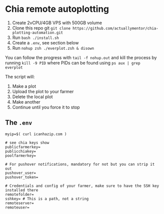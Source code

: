 # Chia remote autoplotting

1. Create 2vCPU/4GB VPS with 500GB volume
1. Clone this repo git `git clone https://github.com/actuallymentor/chia-plotting-automation.git`
1. Run `bash ./install.sh`
1. Create a `.env`, see section below
1. Run `nohup zsh ./everplot.zsh & disown`

You can follow the progress with `tail -f nohup.out` and kill the process by running `kill -9 PID` where PIDs can be found using `ps aux | grep everplot`

The script will:

1. Make a plot
2. Upload the plot to your farmer
3. Delete the local plot
4. Make another
5. Continue until you force it to stop

## The `.env`

```shell
myip=$( curl icanhazip.com )

# see chia keys show
publicfarmerkey= 
publicchiakey=
poolfarmerkey=

# For pushover notifications, mandatory for not but you can strip it out
pushover_user=
pushover_token=

# Credentials and config of your farmer, make sure to have the SSH key installed there
remotefolder=
sshkey= # This is a path, not a string
remoteserver=
remoteuser=

```